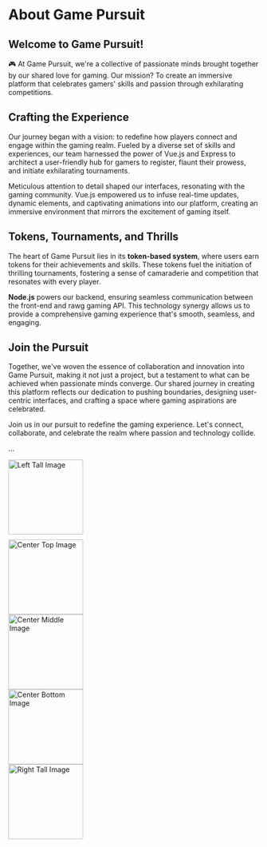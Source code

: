 # About Game Pursuit

## Welcome to Game Pursuit!

🎮 At Game Pursuit, we're a collective of passionate minds brought together by our shared love for gaming. Our mission? To create an immersive platform that celebrates gamers' skills and passion through exhilarating competitions.

## **Crafting the Experience**

Our journey began with a vision: to redefine how players connect and engage within the gaming realm. Fueled by a diverse set of skills and experiences, our team harnessed the power of Vue.js and Express to architect a user-friendly hub for gamers to register, flaunt their prowess, and initiate exhilarating tournaments.

Meticulous attention to detail shaped our interfaces, resonating with the gaming community. Vue.js empowered us to infuse real-time updates, dynamic elements, and captivating animations into our platform, creating an immersive environment that mirrors the excitement of gaming itself.

## **Tokens, Tournaments, and Thrills**

The heart of Game Pursuit lies in its **token-based system**, where users earn tokens for their achievements and skills. These tokens fuel the initiation of thrilling tournaments, fostering a sense of camaraderie and competition that resonates with every player.

**Node.js** powers our backend, ensuring seamless communication between the front-end and rawg gaming API. This technology synergy allows us to provide a comprehensive gaming experience that's smooth, seamless, and engaging.

## **Join the Pursuit**

Together, we've woven the essence of collaboration and innovation into Game Pursuit, making it not just a project, but a testament to what can be achieved when passionate minds converge. Our shared journey in creating this platform reflects our dedication to pushing boundaries, designing user-centric interfaces, and crafting a space where gaming aspirations are celebrated.

Join us in our pursuit to redefine the gaming experience. Let's connect, collaborate, and celebrate the realm where passion and technology collide.

...

<div style="display: flex; flex-direction: row;">
  <div style="display: flex; justify-content: center;">
    <div style="display: flex; flex-direction: column; align-items: flex-start">
      <img src="https://i.ibb.co/pZrHWNY/Game-Pursuit-Image-5.jpg" alt="Left Tall Image" style="width: 150px; height: auto; margin-bottom: 10px;">
      <div style="display: flex; flex-direction: column; align-items: center;">  
        <img src="https://i.ibb.co/hs5g6PB/Game-Pursuit-Image-2.jpg" alt="Center Top Image" style="width: 150px; height: auto;">
        <img src="https://i.ibb.co/Kh5TvnY/Game-Pursuit-Image-4.jpg" alt="Center Middle Image" style="width: 150px; height: auto;">
        <img src="https://i.ibb.co/T8gDzxJ/Game-Pursuit-Image.jpg" alt="Center Bottom Image" style="width: 150px; height: auto;">
      </div>
      <div style="display: flex; flex-direction: column; align-items: flex-end;">
      <img src="https://i.ibb.co/LR10pNJ/Game-Pursuit-Image-3.jpg" alt="Right Tall Image" style="width: 150px; height: auto;">
      </div>
    </div>
  </div>
</div>
